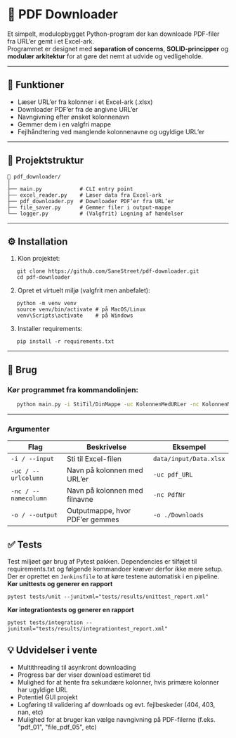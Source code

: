 # 📜 PDF Downloader

Et simpelt, modulopbygget Python-program der kan downloade PDF-filer fra URL’er gemt i et Excel-ark.  
Programmet er designet med **separation of concerns**, **SOLID-principper** og **modulær arkitektur** for at gøre det nemt at udvide og vedligeholde.

---

## 🚀 Funktioner

- Læser URL’er fra kolonner i et Excel-ark (.xlsx)
- Downloader PDF’er fra de angivne URL’er
- Navngivning efter ønsket kolonnenavn
- Gemmer dem i en valgfri mappe
- Fejlhåndtering ved manglende kolonnenavne og ugyldige URL’er

---

## 🧱 Projektstruktur
```
📁 pdf_downloader/
│
├── main.py            # CLI entry point
├── excel_reader.py    # Læser data fra Excel-ark
├── pdf_downloader.py  # Downloader PDF’er fra URL’er
├── file_saver.py      # Gemmer filer i output-mappe
└── logger.py          # (Valgfrit) Logning af hændelser
```

---

## ⚙️ Installation

1. Klon projektet:
```
   git clone https://github.com/SaneStreet/pdf-downloader.git
   cd pdf-downloader 
```
2. Opret et virtuelt miljø (valgfrit men anbefalet):
```
   python -m venv venv
   source venv/bin/activate # på MacOS/Linux
   venv\Scripts\activate    # på Windows
```
3. Installer requirements:
```
   pip install -r requirements.txt
```
---

## 🧩 Brug

### Kør programmet fra kommandolinjen:
```bash
   python main.py -i StiTil/DinMappe -uc KolonnenMedURLer -nc KolonnenMedNavnene -o MappenDu/VilGemmeI
```
---

### Argumenter

| Flag | Beskrivelse | Eksempel |
| --- | --- | --- |
| `-i / --input` | Sti til Excel-filen | `data/input/Data.xlsx` |
| `-uc / --urlcolumn` | Navn på kolonnen med URL’er | `-uc pdf_URL` |
| `-nc / --namecolumn` | Navn på kolonnen med filnavne | `-nc PdfNr` |
| `-o / --output` | Outputmappe, hvor PDF’er gemmes | `-o ./Downloads` |


## ✅ Tests
Test miljøet gør brug af Pytest pakken. Dependencies er tilføjet til requirements.txt og følgende kommandoer kræver derfor ikke mere setup.
Der er oprettet en `Jenkinsfile` to at køre testene automatisk i en pipeline.
**Kør unittests og generer en rapport**
```
pytest tests/unit --junitxml="tests/results/unittest_report.xml"
```
**Kør integrationtests og generer en rapport**
```
pytest tests/integration --junitxml="tests/results/integrationtest_report.xml" 
```


## 💡 Udvidelser i vente
* Multithreading til asynkront downloading
* Progress bar der viser download estimeret tid
* Mulighed for at hente fra sekundære kolonner, hvis primære kolonner har ugyldige URL
* Potentiel GUI projekt
* Logføring til validering af downloads og evt. fejlbeskeder (404, 403, nan, etc)
* Mulighed for at bruger kan vælge navngivning på PDF-filerne (f.eks. "pdf_01", "file_pdf_05", etc)


